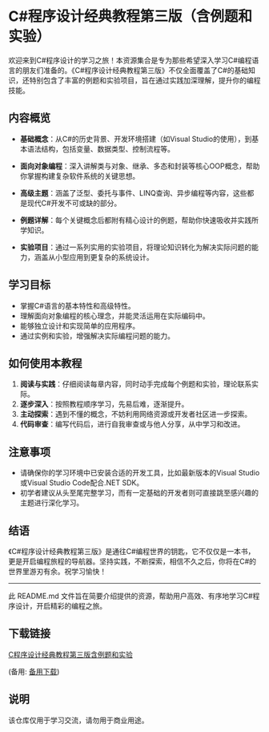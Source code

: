 # C#程序设计经典教程第三版（含例题和实验）

欢迎来到C#程序设计的学习之旅！本资源集合是专为那些希望深入学习C#编程语言的朋友们准备的。《C#程序设计经典教程第三版》不仅全面覆盖了C#的基础知识，还特别包含了丰富的例题和实验项目，旨在通过实践加深理解，提升你的编程技能。

## 内容概览

- **基础概念**：从C#的历史背景、开发环境搭建（如Visual Studio的使用），到基本语法结构，包括变量、数据类型、控制流程等。
  
- **面向对象编程**：深入讲解类与对象、继承、多态和封装等核心OOP概念，帮助你掌握构建复杂软件系统的关键思想。

- **高级主题**：涵盖了泛型、委托与事件、LINQ查询、异步编程等内容，这些都是现代C#开发不可或缺的部分。

- **例题详解**：每个关键概念后都附有精心设计的例题，帮助你快速吸收并实践所学知识。

- **实验项目**：通过一系列实用的实验项目，将理论知识转化为解决实际问题的能力，涵盖从小型应用到更复杂的系统设计。

## 学习目标

- 掌握C#语言的基本特性和高级特性。
- 理解面向对象编程的核心理念，并能灵活运用在实际编码中。
- 能够独立设计和实现简单的应用程序。
- 通过实例和实验，增强解决实际编程问题的能力。

## 如何使用本教程

1. **阅读与实践**：仔细阅读每章内容，同时动手完成每个例题和实验，理论联系实际。
2. **逐步深入**：按照教程顺序学习，先易后难，逐渐提升。
3. **主动探索**：遇到不懂的概念，不妨利用网络资源或开发者社区进一步探索。
4. **代码审查**：编写代码后，进行自我审查或与他人分享，从中学习和改进。

## 注意事项

- 请确保你的学习环境中已安装合适的开发工具，比如最新版本的Visual Studio或Visual Studio Code配合.NET SDK。
- 初学者建议从头至尾完整学习，而有一定基础的开发者则可直接跳至感兴趣的主题进行深化学习。

## 结语

《C#程序设计经典教程第三版》是通往C#编程世界的钥匙，它不仅仅是一本书，更是开启编程旅程的导航器。坚持实践，不断探索，相信不久之后，你将在C#的世界里游刃有余。祝学习愉快！

---

此 README.md 文件旨在简要介绍提供的资源，帮助用户高效、有序地学习C#程序设计，开启精彩的编程之旅。

## 下载链接
[C程序设计经典教程第三版含例题和实验](https://pan.quark.cn/s/c3ad54efe129) 

(备用: [备用下载](https://pan.baidu.com/s/1-b9PGT9kJC1lnWsVF4Z6FQ?pwd=1234))

## 说明

该仓库仅用于学习交流，请勿用于商业用途。

